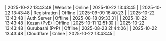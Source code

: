 | 2025-10-22 13:43:48 | Website | Online | 2025-10-22 13:43:45 |
| 2025-10-22 13:43:48 | Registration | Offline | 2025-09-09 16:40:23 |
| 2025-10-22 13:43:48 | Auth Server | Offline | 2025-08-18 09:33:31 |
| 2025-10-22 13:43:48 | Kezan (PvE) | Offline | 2025-10-11 12:51:30 |
| 2025-10-22 13:43:48 | Gurubashi (PvP) | Offline | 2025-08-23 21:44:06 |
| 2025-10-22 13:43:48 | Cloudflare | Online | 2025-10-22 13:43:45 |
